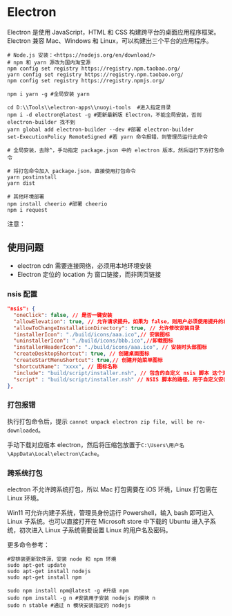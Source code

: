 # Electron

Electron 是使用 JavaScript，HTML 和 CSS 构建跨平台的桌面应用程序框架。Electron 兼容 Mac、Windows 和 Linux，可以构建出三个平台的应用程序。

```shell
# Node.js 安装：<https://nodejs.org/en/download/>
# npm 和 yarn 源改为国内淘宝源
npm config set registry https://registry.npm.taobao.org/
yarn config set registry https://registry.npm.taobao.org/
npm config set registry https://registry.npmjs.org/

npm i yarn -g #全局安装 yarn

cd D:\\Tools\\electron-apps\\nuoyi-tools  #进入指定目录
npm i -d electron@latest -g #更新最新版 Electron，不能全局安装，否则 electron-builder 找不到
yarn global add electron-builder --dev #部署 electron-builder
set-ExecutionPolicy RemoteSigned #若 yarn 命令报错，则管理员运行此命令

# 全局安装，去除^，手动指定 package.json 中的 electron 版本，然后运行下方打包命令

# 将打包命令加入 package.json，直接使用打包命令
yarn postinstall
yarn dist

# 其他环境部署
npm install cheerio #部署 cheerio
npm i request
```

注意：

## 使用问题

- electron cdn 需要连接网络，必须用本地环境安装
- Electron 定位的 location 为 窗口链接，而非网页链接

### nsis 配置

```json
"nsis": {
  "oneClick": false, // 是否一键安装
  "allowElevation": true, // 允许请求提升。如果为 false，则用户必须使用提升的权限重新启动安装程序。
  "allowToChangeInstallationDirectory": true, // 允许修改安装目录
  "installerIcon": "./build/icons/aaa.ico",// 安装图标
  "uninstallerIcon": "./build/icons/bbb.ico",//卸载图标
  "installerHeaderIcon": "./build/icons/aaa.ico", // 安装时头部图标
  "createDesktopShortcut": true, // 创建桌面图标
  "createStartMenuShortcut": true,// 创建开始菜单图标
  "shortcutName": "xxxx", // 图标名称
  "include": "build/script/installer.nsh", // 包含的自定义 nsis 脚本 这个对于构建需求严格得安装过程相当有用。
  "script" : "build/script/installer.nsh" // NSIS 脚本的路径，用于自定义安装程序。默认为 build / installer.nsi
},
```

### 打包报错

执行打包命令后，提示 `cannot unpack electron zip file, will be re-downloaded`。

手动下载对应版本 electron，然后将压缩包放置于`C:\Users\用户名\AppData\Local\electron\Cache`。

### 跨系统打包

electron 不允许跨系统打包，所以 Mac 打包需要在 iOS 环境，Linux 打包需在 Linux 环境。

Win11 可允许内建子系统，管理员身份运行 Powershell，输入 bash 即可进入 Linux 子系统。也可以直接打开在 Microsoft store 中下载的 Ubuntu 进入子系统，初次进入 Linux 子系统需要设置 Linux 的用户名及密码。

更多命令参考：

```shell
#安排装更新软件源，安装 node 和 npm 环境
sudo apt-get update
sudo apt-get install nodejs
sudo apt-get install npm

sudo npm install npm@latest -g #升级 npm
sudo npm install -g n #安装用于安装 nodejs 的模块 n
sudo n stable #通过 n 模块安装指定的 nodejs
```
